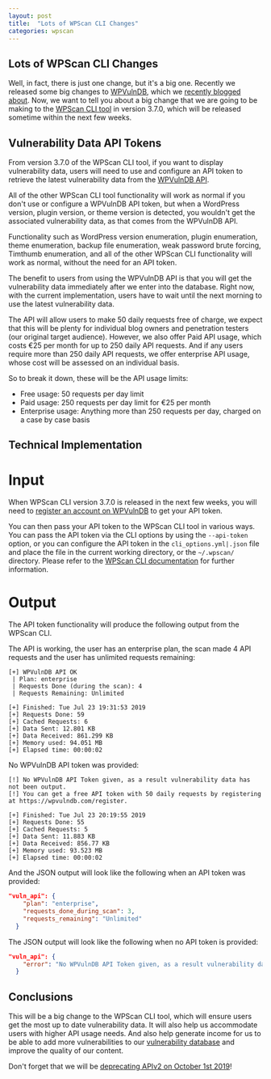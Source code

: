 ```yaml
---
layout: post
title:  "Lots of WPScan CLI Changes"
categories: wpscan
---
```


## Lots of WPScan CLI Changes

Well, in fact, there is just one change, but it's a big one. Recently we released some big changes to [WPVulnDB](https://wpvulndb.com/), which we [recently blogged about](https://blog.wpscan.org/wpvulndb/2019/07/12/lots-of-wpvulndb-changes.html). Now, we want to tell you about a big change that we are going to be making to the [WPScan CLI tool](https://github.com/wpscanteam/wpscan) in version 3.7.0, which will be released sometime within the next few weeks.

## Vulnerability Data API Tokens

From version 3.7.0 of the WPScan CLI tool, if you want to display vulnerability data, users will need to use and configure an API token to retrieve the latest vulnerability data from the [WPVulnDB API](https://wpvulndb.com/api).

All of the other WPScan CLI tool functionality will work as normal if you don't use or configure a WPVulnDB API token, but when a WordPress version, plugin version, or theme version is detected, you wouldn't get the associated vulnerability data, as that comes from the WPVulnDB API.

Functionality such as WordPress version enumeration, plugin enumeration, theme enumeration, backup file enumeration, weak password brute forcing, Timthumb enumeration, and all of the other WPScan CLI functionality will work as normal, without the need for an API token.

The benefit to users from using the WPVulnDB API is that you will get the vulnerability data immediately after we enter into the database. Right now, with the current implementation, users have to wait until the next morning to use the latest vulnerability data.

The API will allow users to make 50 daily requests free of charge, we expect that this will be plenty for individual blog owners and penetration testers (our original target audience). However, we also offer Paid API usage, which costs €25 per month for up to 250 daily API requests. And if any users require more than 250 daily API requests, we offer enterprise API usage, whose cost will be assessed on an individual basis.

So to break it down, these will be the API usage limits:

- Free usage: 50 requests per day limit
- Paid usage: 250 requests per day limit for €25 per month
- Enterprise usage: Anything more than 250 requests per day, charged on a case by case basis

## Technical Implementation

# Input

When WPScan CLI version 3.7.0 is released in the next few weeks, you will need to [register an account on WPVulnDB](https://wpvulndb.com/users/sign_up) to get your API token.

You can then pass your API token to the WPScan CLI tool in various ways. You can pass the API token via the CLI options by using the `--api-token` option, or you can configure the API token in the `cli_options.yml|.json` file and place the file in the current working directory, or the `~/.wpscan/` directory. Please refer to the [WPScan CLI documentation](https://github.com/wpscanteam/wpscan#usage) for further information.

# Output

The API token functionality will produce the following output from the WPScan CLI.

The API is working, the user has an enterprise plan, the scan made 4 API requests and the user has unlimited requests remaining:

```
[+] WPVulnDB API OK
 | Plan: enterprise
 | Requests Done (during the scan): 4
 | Requests Remaining: Unlimited

[+] Finished: Tue Jul 23 19:31:53 2019
[+] Requests Done: 59
[+] Cached Requests: 6
[+] Data Sent: 12.801 KB
[+] Data Received: 861.299 KB
[+] Memory used: 94.051 MB
[+] Elapsed time: 00:00:02
```

No WPVulnDB API token was provided:

```
[!] No WPVulnDB API Token given, as a result vulnerability data has not been output.
[!] You can get a free API token with 50 daily requests by registering at https://wpvulndb.com/register.

[+] Finished: Tue Jul 23 20:19:55 2019
[+] Requests Done: 55
[+] Cached Requests: 5
[+] Data Sent: 11.883 KB
[+] Data Received: 856.77 KB
[+] Memory used: 93.523 MB
[+] Elapsed time: 00:00:02
```

And the JSON output will look like the following when an API token was provided:

```json
"vuln_api": {
    "plan": "enterprise",
    "requests_done_during_scan": 3,
    "requests_remaining": "Unlimited"
  }
```

The JSON output will look like the following when no API token is provided:

```json
"vuln_api": {
    "error": "No WPVulnDB API Token given, as a result vulnerability data has not been output.\nYou can get a free API token with 50 daily requests by registering at https://wpvulndb.com/register."
  }
```

## Conclusions

This will be a big change to the WPScan CLI tool, which will ensure users get the most up to date vulnerability data. It will also help us accommodate users with higher API usage needs. And also help generate income for us to be able to add more vulnerabilities to our [vulnerability database](https://wpvulndb.com/) and improve the quality of our content.

Don't forget that we will be [deprecating APIv2 on October 1st 2019](https://blog.wpscan.org/wpvulndb/2019/07/05/wpvulndb-apiv2-deprecation.html)!
